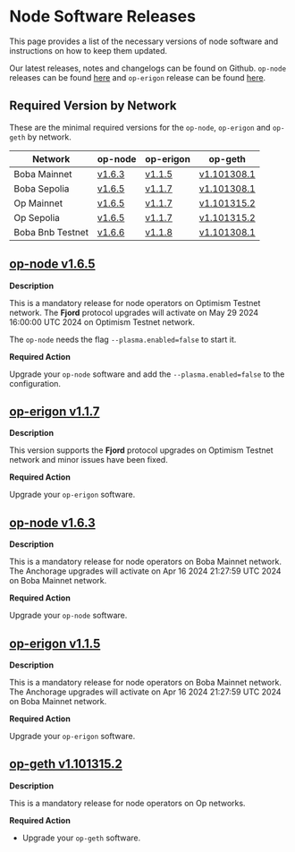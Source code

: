 # Node Software Releases

This page provides a list of the necessary versions of node software and instructions on how to keep them updated.

Our latest releases, notes and changelogs can be found on Github. `op-node` releases can be found [here](https://github.com/bobanetwork/boba/tags) and `op-erigon` release can be found [here](https://github.com/bobanetwork/op-erigon/releases).

## Required Version by Network

These are the minimal required versions for the `op-node`, `op-erigon` and `op-geth` by network.

| Network          | op-node                                                      | op-erigon                                                    | op-geth                                                      |
| ---------------- | ------------------------------------------------------------ | ------------------------------------------------------------ | ------------------------------------------------------------ |
| Boba Mainnet | [v1.6.3](https://github.com/bobanetwork/boba/releases/tag/v1.6.3) | [v1.1.5](https://github.com/bobanetwork/op-erigon/releases/tag/v1.1.5) | [v1.101308.1](https://github.com/ethereum-optimism/op-geth/releases/tag/v1.101308.1) |
| Boba Sepolia | [v1.6.5](https://github.com/bobanetwork/boba/releases/tag/v1.6.5) | [v1.1.7](https://github.com/bobanetwork/op-erigon/releases/tag/v1.1.7) | [v1.101308.1](https://github.com/ethereum-optimism/op-geth/releases/tag/v1.101308.1) |
| Op Mainnet   | [v1.6.5](https://github.com/bobanetwork/boba/releases/tag/v1.6.5) | [v1.1.7](https://github.com/bobanetwork/op-erigon/releases/tag/v1.1.7) | [v1.101315.2](https://github.com/ethereum-optimism/op-geth/releases/tag/v1.101315.2) |
| Op Sepolia   | [v1.6.5](https://github.com/bobanetwork/boba/releases/tag/v1.6.5) | [v1.1.7](https://github.com/bobanetwork/op-erigon/releases/tag/v1.1.7) | [v1.101315.2](https://github.com/ethereum-optimism/op-geth/releases/tag/v1.101315.2) |
| Boba Bnb Testnet | [v1.6.6](https://github.com/bobanetwork/boba/releases/tag/v1.6.6) | [v1.1.8](https://github.com/bobanetwork/op-erigon/releases/tag/v1.1.8) | [v1.101308.1](https://github.com/ethereum-optimism/op-geth/releases/tag/v1.101308.1) |

## [op-node v1.6.5](https://github.com/bobanetwork/boba/releases/tag/v1.6.5)

**Description**

This is a mandatory release for node operators on Optimism Testnet network. The **Fjord** protocol upgrades will activate on May 29 2024 16:00:00 UTC 2024 on Optimism Testnet network.

The `op-node`  needs the flag `--plasma.enabled=false` to start it.

**Required Action**

Upgrade your `op-node` software and add  the `--plasma.enabled=false` to the configuration.

## [op-erigon v1.1.7](https://github.com/bobanetwork/op-erigon/releases/tag/v1.1.7)

**Description**

This version supports the **Fjord** protocol upgrades on Optimism Testnet network and minor issues have been fixed.

**Required Action**

Upgrade your `op-erigon` software.

## [op-node v1.6.3](https://github.com/bobanetwork/boba/releases/tag/v1.6.3)

**Description**

This is a mandatory release for node operators on Boba Mainnet network. The Anchorage upgrades will activate on Apr 16 2024 21:27:59 UTC 2024 on Boba Mainnet network.

**Required Action**

Upgrade your `op-node` software.

## [op-erigon v1.1.5](https://github.com/bobanetwork/op-erigon/releases/tag/v1.1.5)

**Description**

This is a mandatory release for node operators on Boba Mainnet network. The Anchorage upgrades will activate on Apr 16 2024 21:27:59 UTC 2024 on Boba Mainnet network.

**Required Action**

Upgrade your `op-erigon` software.

## [op-geth v1.101315.2](https://github.com/ethereum-optimism/op-geth/releases/tag/v1.101315.2)

**Description**

This is a mandatory release for node operators on Op networks.

**Required Action**

* Upgrade your `op-geth` software.
